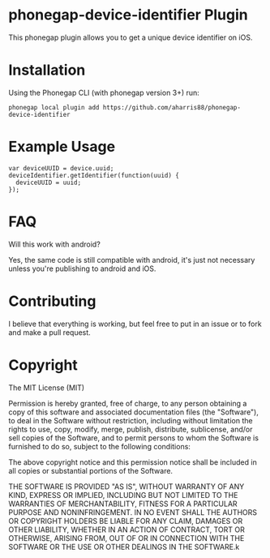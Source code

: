 phonegap-device-identifier Plugin
=====================

This phonegap plugin allows you to get a unique device identifier on iOS.

Installation
=====================

Using the Phonegap CLI (with phonegap version 3+) run:

    phonegap local plugin add https://github.com/aharris88/phonegap-device-identifier

Example Usage
=====================

    var deviceUUID = device.uuid;
    deviceIdentifier.getIdentifier(function(uuid) {
      deviceUUID = uuid;
    });

FAQ
=====================

Will this work with android?

Yes, the same code is still compatible with android, it's just not necessary unless you're publishing to android and iOS.

Contributing
=====================

I believe that everything is working, but feel free to put in an issue  or to fork and make a pull request.

Copyright
=====================

The MIT License (MIT)

Permission is hereby granted, free of charge, to any person obtaining a copy of
this software and associated documentation files (the "Software"), to deal in
the Software without restriction, including without limitation the rights to
use, copy, modify, merge, publish, distribute, sublicense, and/or sell copies of
the Software, and to permit persons to whom the Software is furnished to do so,
subject to the following conditions:

The above copyright notice and this permission notice shall be included in all
copies or substantial portions of the Software.

THE SOFTWARE IS PROVIDED "AS IS", WITHOUT WARRANTY OF ANY KIND, EXPRESS OR
IMPLIED, INCLUDING BUT NOT LIMITED TO THE WARRANTIES OF MERCHANTABILITY, FITNESS
FOR A PARTICULAR PURPOSE AND NONINFRINGEMENT. IN NO EVENT SHALL THE AUTHORS OR
COPYRIGHT HOLDERS BE LIABLE FOR ANY CLAIM, DAMAGES OR OTHER LIABILITY, WHETHER
IN AN ACTION OF CONTRACT, TORT OR OTHERWISE, ARISING FROM, OUT OF OR IN
CONNECTION WITH THE SOFTWARE OR THE USE OR OTHER DEALINGS IN THE SOFTWARE.k
